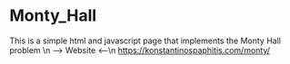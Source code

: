 # Monty_Hall
This is a simple html and javascript page that implements the Monty Hall problem \n
--> Website <--\n
https://konstantinospaphitis.com/monty/
